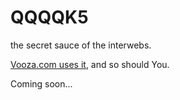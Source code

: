 QQQQK5
======

the secret sauce of the interwebs.


[Vooza.com uses it](http://content.bitsontherun.com/players/BU56dxOZ-DnUnfcRt.html),
and so should You.


Coming soon...
